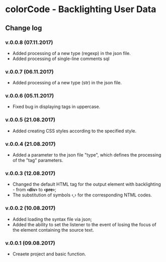 # **colorCode** - Backlighting User Data
## Change log

### v.0.0.8 (07.11.2017)
* Added processing of a new type (regexp) in the json file.
* Added processing of single-line comments sql

### v.0.0.7 (06.11.2017)
* Added processing of a new type (str) in the json file.

### v.0.0.6 (05.11.2017)
* Fixed bug in displaying tags in uppercase.

### v.0.0.5 (21.08.2017)
* Added creating CSS styles according to the specified style.

### v.0.0.4 (21.08.2017)
* Added a parameter to the json file "type", which defines the processing of the "tag" parameters.

### v.0.0.3 (12.08.2017)
* Changed the default HTML tag for the output element with backlighting - from **&#8249;div&#8250;** to **&#8249;pre&#8250;**;
* The substitution of symbols &#8249;,&#8250; for the corresponding NTML codes.

### v.0.0.2 (10.08.2017)
* Added loading the syntax file via json;
* Added the ability to set the listener to the event of losing the focus of the element containing the source text.

### v.0.0.1 (09.08.2017)
* Creaete project and basic function.
